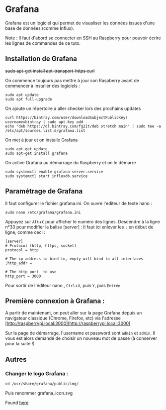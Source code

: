 
# Grafana

Grafana est un logiciel qui permet de visualiser les données issues d'une base de données (comme Influx). 

Note : Il faut d'abord se connecter en SSH au Raspberry pour pouvoir écrire les lignes de commandes de ce tuto.

## Installation de Grafana
 ~~sudo apt-get install apt-transport-https curl~~
 
 On commence toujours pas mettre à jour son Raspberry avant de commencer à installer des logiciels :

    sudo apt update
    sudo apt full-upgrade
  
 On ajoute un répertoire à aller checker lors des prochains updates
 
    curl https://bintray.com/user/downloadSubjectPublicKey?username=bintray | sudo apt-key add -
    echo "deb https://dl.bintray.com/fg2it/deb stretch main" | sudo tee -a /etc/apt/sources.list.d/grafana.list
 
 On met à jour et on installe Grafana 
 
    sudo apt-get update
    sudo apt-get install grafana
 On active Grafana au démarrage du Raspberry et on le démarre
 
    sudo systemctl enable grafana-server.service 
    sudo systemctl start influxdb.service

## Paramétrage de Grafana

Il faut configurer le fichier grafana.ini. On ouvre l'editeur de texte nano :

    sudo nano /etc/grafana/grafana.ini

Appuyez sur ```Alt```+```C``` pour afficher le numéro des lignes. Descendre à la ligne n°33 pour modifier la balise [server] : Il faut ici enlever les ```;``` en début de ligne, comme ceci : 

    [server]
    # Protocol (http, https, socket)
    protocol = http

    # The ip address to bind to, empty will bind to all interfaces
    ;http_addr =

    # The http port  to use
    http_port = 3000
 
Pour sortir de l'éditeur nano , ```Ctrl```+```X```, puis ```Y```, puis ```Entrée```

## Première connexion à Grafana : 

A partir de maintenant, on peut aller sur la page Grafana depuis un navigateur classique (Chrome, Firefox, etc) via l'adresse [http://raspberrypi.local:3000](http://raspberrypi.local:3000)

Sur la page de démarrage, l'username et password sont ```admin``` et ```admin```. Il vous est alors demandé de choisir un nouveau mot de passe (à conserver pour la suite !)

## Autres
### Changer le logo Grafana : 

    cd /usr/share/grafana/public/img/

Puis renommer grafana_icon.svg

Found [here](https://community.grafana.com/t/how-can-i-customize-login-page/17441/4)
